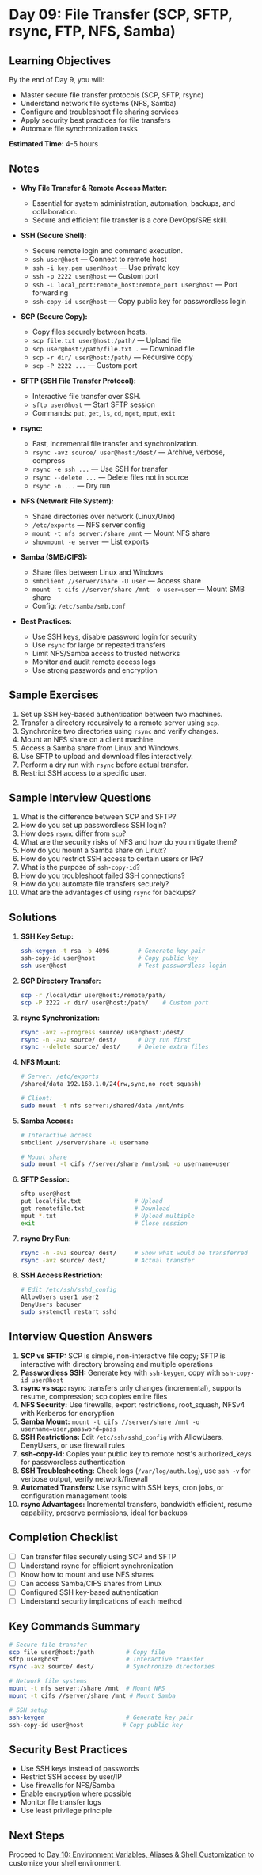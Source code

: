 # Day 09: File Transfer (SCP, SFTP, rsync, FTP, NFS, Samba)

## Learning Objectives
By the end of Day 9, you will:
- Master secure file transfer protocols (SCP, SFTP, rsync)
- Understand network file systems (NFS, Samba)
- Configure and troubleshoot file sharing services
- Apply security best practices for file transfers
- Automate file synchronization tasks

**Estimated Time:** 4-5 hours

## Notes
- **Why File Transfer & Remote Access Matter:**
  - Essential for system administration, automation, backups, and collaboration.
  - Secure and efficient file transfer is a core DevOps/SRE skill.

- **SSH (Secure Shell):**
  - Secure remote login and command execution.
  - `ssh user@host` — Connect to remote host
  - `ssh -i key.pem user@host` — Use private key
  - `ssh -p 2222 user@host` — Custom port
  - `ssh -L local_port:remote_host:remote_port user@host` — Port forwarding
  - `ssh-copy-id user@host` — Copy public key for passwordless login

- **SCP (Secure Copy):**
  - Copy files securely between hosts.
  - `scp file.txt user@host:/path/` — Upload file
  - `scp user@host:/path/file.txt .` — Download file
  - `scp -r dir/ user@host:/path/` — Recursive copy
  - `scp -P 2222 ...` — Custom port

- **SFTP (SSH File Transfer Protocol):**
  - Interactive file transfer over SSH.
  - `sftp user@host` — Start SFTP session
  - Commands: `put`, `get`, `ls`, `cd`, `mget`, `mput`, `exit`

- **rsync:**
  - Fast, incremental file transfer and synchronization.
  - `rsync -avz source/ user@host:/dest/` — Archive, verbose, compress
  - `rsync -e ssh ...` — Use SSH for transfer
  - `rsync --delete ...` — Delete files not in source
  - `rsync -n ...` — Dry run

- **NFS (Network File System):**
  - Share directories over network (Linux/Unix)
  - `/etc/exports` — NFS server config
  - `mount -t nfs server:/share /mnt` — Mount NFS share
  - `showmount -e server` — List exports

- **Samba (SMB/CIFS):**
  - Share files between Linux and Windows
  - `smbclient //server/share -U user` — Access share
  - `mount -t cifs //server/share /mnt -o user=user` — Mount SMB share
  - Config: `/etc/samba/smb.conf`

- **Best Practices:**
  - Use SSH keys, disable password login for security
  - Use `rsync` for large or repeated transfers
  - Limit NFS/Samba access to trusted networks
  - Monitor and audit remote access logs
  - Use strong passwords and encryption



## Sample Exercises
1. Set up SSH key-based authentication between two machines.
2. Transfer a directory recursively to a remote server using `scp`.
3. Synchronize two directories using `rsync` and verify changes.
4. Mount an NFS share on a client machine.
5. Access a Samba share from Linux and Windows.
6. Use SFTP to upload and download files interactively.
7. Perform a dry run with `rsync` before actual transfer.
8. Restrict SSH access to a specific user.

## Sample Interview Questions
1. What is the difference between SCP and SFTP?
2. How do you set up passwordless SSH login?
3. How does `rsync` differ from `scp`?
4. What are the security risks of NFS and how do you mitigate them?
5. How do you mount a Samba share on Linux?
6. How do you restrict SSH access to certain users or IPs?
7. What is the purpose of `ssh-copy-id`?
8. How do you troubleshoot failed SSH connections?
9. How do you automate file transfers securely?
10. What are the advantages of using `rsync` for backups?

## Solutions
1. **SSH Key Setup:**
   ```bash
   ssh-keygen -t rsa -b 4096        # Generate key pair
   ssh-copy-id user@host            # Copy public key
   ssh user@host                    # Test passwordless login
   ```

2. **SCP Directory Transfer:**
   ```bash
   scp -r /local/dir user@host:/remote/path/
   scp -P 2222 -r dir/ user@host:/path/    # Custom port
   ```

3. **rsync Synchronization:**
   ```bash
   rsync -avz --progress source/ user@host:/dest/
   rsync -n -avz source/ dest/      # Dry run first
   rsync --delete source/ dest/     # Delete extra files
   ```

4. **NFS Mount:**
   ```bash
   # Server: /etc/exports
   /shared/data 192.168.1.0/24(rw,sync,no_root_squash)
   
   # Client:
   sudo mount -t nfs server:/shared/data /mnt/nfs
   ```

5. **Samba Access:**
   ```bash
   # Interactive access
   smbclient //server/share -U username
   
   # Mount share
   sudo mount -t cifs //server/share /mnt/smb -o username=user
   ```

6. **SFTP Session:**
   ```bash
   sftp user@host
   put localfile.txt               # Upload
   get remotefile.txt              # Download
   mput *.txt                      # Upload multiple
   exit                            # Close session
   ```

7. **rsync Dry Run:**
   ```bash
   rsync -n -avz source/ dest/     # Show what would be transferred
   rsync -avz source/ dest/        # Actual transfer
   ```

8. **SSH Access Restriction:**
   ```bash
   # Edit /etc/ssh/sshd_config
   AllowUsers user1 user2
   DenyUsers baduser
   sudo systemctl restart sshd
   ```

## Interview Question Answers
1. **SCP vs SFTP:** SCP is simple, non-interactive file copy; SFTP is interactive with directory browsing and multiple operations
2. **Passwordless SSH:** Generate key with `ssh-keygen`, copy with `ssh-copy-id user@host`
3. **rsync vs scp:** rsync transfers only changes (incremental), supports resume, compression; scp copies entire files
4. **NFS Security:** Use firewalls, export restrictions, root_squash, NFSv4 with Kerberos for encryption
5. **Samba Mount:** `mount -t cifs //server/share /mnt -o username=user,password=pass`
6. **SSH Restrictions:** Edit `/etc/ssh/sshd_config` with AllowUsers, DenyUsers, or use firewall rules
7. **ssh-copy-id:** Copies your public key to remote host's authorized_keys for passwordless authentication
8. **SSH Troubleshooting:** Check logs (`/var/log/auth.log`), use `ssh -v` for verbose output, verify network/firewall
9. **Automated Transfers:** Use rsync with SSH keys, cron jobs, or configuration management tools
10. **rsync Advantages:** Incremental transfers, bandwidth efficient, resume capability, preserve permissions, ideal for backups

## Completion Checklist
- [ ] Can transfer files securely using SCP and SFTP
- [ ] Understand rsync for efficient synchronization
- [ ] Know how to mount and use NFS shares
- [ ] Can access Samba/CIFS shares from Linux
- [ ] Configured SSH key-based authentication
- [ ] Understand security implications of each method

## Key Commands Summary
```bash
# Secure file transfer
scp file user@host:/path         # Copy file
sftp user@host                   # Interactive transfer
rsync -avz source/ dest/         # Synchronize directories

# Network file systems
mount -t nfs server:/share /mnt  # Mount NFS
mount -t cifs //server/share /mnt # Mount Samba

# SSH setup
ssh-keygen                       # Generate key pair
ssh-copy-id user@host           # Copy public key
```

## Security Best Practices
- Use SSH keys instead of passwords
- Restrict SSH access by user/IP
- Use firewalls for NFS/Samba
- Enable encryption where possible
- Monitor file transfer logs
- Use least privilege principle

## Next Steps
Proceed to [Day 10: Environment Variables, Aliases & Shell Customization](../Day_10/notes_and_exercises.md) to customize your shell environment.
